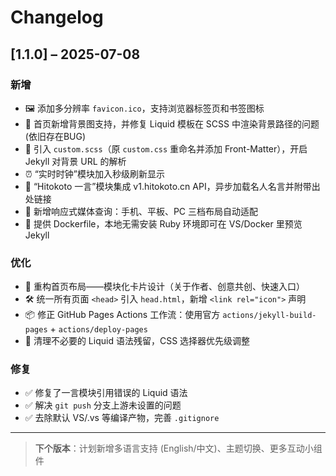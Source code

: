 ﻿
# Changelog

## [1.1.0] – 2025-07-08

### 新增
- 🖼️ 添加多分辨率 `favicon.ico`，支持浏览器标签页和书签图标  
- 🌄 首页新增背景图支持，并修复 Liquid 模板在 SCSS 中渲染背景路径的问题  (依旧存在BUG)
- 🔧 引入 `custom.scss`（原 `custom.css` 重命名并添加 Front-Matter），开启 Jekyll 对背景 URL 的解析  
- ⏰ “实时时钟”模块加入秒级刷新显示  
- 💬 “Hitokoto 一言”模块集成 v1.hitokoto.cn API，异步加载名人名言并附带出处链接  
- 📱 新增响应式媒体查询：手机、平板、PC 三档布局自动适配  
- 🐳 提供 Dockerfile，本地无需安装 Ruby 环境即可在 VS/Docker 里预览 Jekyll  

### 优化
- 🔄 重构首页布局——模块化卡片设计（关于作者、创意共创、快速入口）  
- 🛠️ 统一所有页面 `<head>` 引入 `head.html`，新增 `<link rel="icon">` 声明  
- 📦 修正 GitHub Pages Actions 工作流：使用官方 `actions/jekyll-build-pages` + `actions/deploy-pages`  
- 🧹 清理不必要的 Liquid 语法残留，CSS 选择器优先级调整  

### 修复
- ✅ 修复了一言模块引用错误的 Liquid 语法  
- ✅ 解决 `git push` 分支上游未设置的问题  
- ✅ 去除默认 VS/.vs 等编译产物，完善 `.gitignore`  

---

> **下个版本**：计划新增多语言支持 (English/中文)、主题切换、更多互动小组件  
